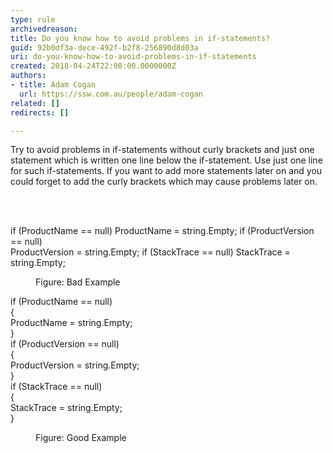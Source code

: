 ```yaml
---
type: rule
archivedreason: 
title: Do you know how to avoid problems in if-statements?
guid: 92b0df3a-dece-492f-b2f8-256890d8d03a
uri: do-you-know-how-to-avoid-problems-in-if-statements
created: 2018-04-24T22:00:00.0000000Z
authors:
- title: Adam Cogan
  url: https://ssw.com.au/people/adam-cogan
related: []
redirects: []

---
```



<p class="ssw15-rteElement-P">Try to avoid problems in if-statements without curly brackets and just one statement which is written one line below the if-statement. Use just one line for such if-statements. If you want to add more statements later on and you could forget to add the curly brackets which may cause problems later on.​<br></p>
<br><excerpt class='endintro'></excerpt><br>
<p class="ssw15-rteElement-CodeArea">​if (ProductName == null) ProductName = string.Empty; if (ProductVersion == null)<br> ProductVersion = string.Empty; if (StackTrace == null) StackTrace = string.Empty;</p><dd class="ssw15-rteElement-FigureBad">​​​Figure&#58; Ba​d Example<br></dd><p class="ssw15-rteElement-CodeArea">if (ProductName == null) <br>&#123; <br> ProductName = string.Empty; <br>&#125; <br>if (ProductVersion == null)<br>&#123; <br> ProductVersion = string.Empty; <br>&#125; <br>if (StackTrace == null) <br>&#123; <br> StackTrace = string.Empty;<br>&#125;</p><dd class="ssw15-rteElement-FigureGood">​Figure&#58; Good Example</dd><p>​<br></p>


